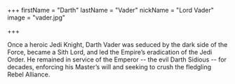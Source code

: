 +++
firstName = "Darth"
lastName = "Vader"
nickName = "Lord Vader"
image = "vader.jpg"

+++

Once a heroic Jedi Knight, Darth Vader was seduced by the dark side of the Force, became a Sith Lord, and led the Empire’s eradication of the Jedi Order. He remained in service of the Emperor -- the evil Darth Sidious -- for decades, enforcing his Master’s will and seeking to crush the fledgling Rebel Alliance. 